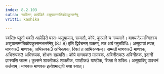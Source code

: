 ```yaml
---
index: 8.2.103
sutra: स्वरितम् आम्रेडिते ऽसूयासम्मतिकोपकुत्सनेषु
vritti: kashika

---
```

स्वरितः प्लुतो भवति आम्रेडिते परतः असूयायाम्, सम्मतौ, कोपे, कुत्सने च गम्यमाने। वाक्यादेरामन्त्रितस्य असूयासम्मतिकोपकुत्सनभर्त्सनेषु (8.1.8) इति द्विर्वचनम् उक्तम्, तत्र अयं प्लुतविधिः। असूयायां तवत् माणवक3 माणवक, अभिरूपक3 अभिरूपक, रिक्तं त आभिरूप्यत्म्। सम्मतौ माणवक3 माणवक, अभिरूपक3 अभिरूपक, शोभनः खल्वसि। कोपे माणवक3 माणवक, अविनीतक3 अविनीतक, इदानीं ज्ञास्यसि जाल्म। कुत्सने शाक्तीक3 शाक्तीक, याष्टीक3 याष्टीक, रिक्ता ते शक्तिः। असूयादिषु वावचनं कर्तव्यम्। माणवक माणवक इत्येवमाद्यपि यथा स्यात्।